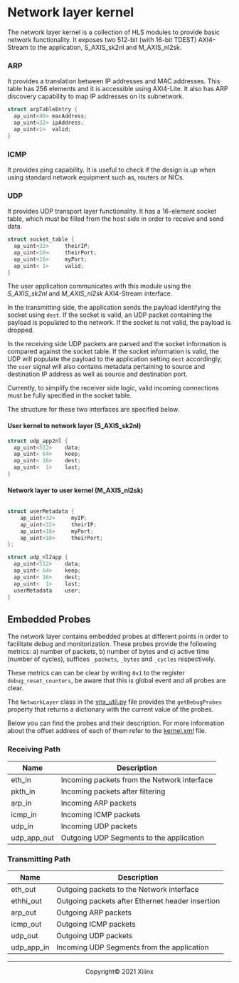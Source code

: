 # Network layer kernel

The network layer kernel is a collection of HLS modules to provide basic network functionality. It exposes two 512-bit (with 16-bit TDEST) AXI4-Stream to the application, S_AXIS_sk2nl and M_AXIS_nl2sk.

### ARP
It provides a translation between IP addresses and MAC addresses. This table has 256 elements and it is accessible using AXI4-Lite. It also has ARP discovery capability to map IP addresses on its subnetwork.

```C
struct arpTableEntry {
  ap_uint<48> macAddress;
  ap_uint<32> ipAddress;
  ap_uint<1>  valid;
}
```

### ICMP
It provides ping capability. It is useful to check if the design is *up* when using standard network equipment such as, routers or NICs.

### UDP

It provides UDP transport layer functionality. It has a 16-element socket table, which must be filled from the host side in order to receive and send data. 

```C
struct socket_table {
  ap_uint<32>     theirIP;
  ap_uint<16>     theirPort;
  ap_uint<16>     myPort;
  ap_uint< 1>     valid;
}
```

The user application communicates with this module using the *S_AXIS_sk2nl* and *M_AXIS_nl2sk* AXI4-Stream interface.

In the transmitting side, the application sends the payload identifying the socket using `dest`. If the socket is valid, an UDP packet containing the payload is populated to the network. If the socket is not valid, the payload is dropped.

In the receiving side UDP packets are parsed and the socket information is compared against the socket table. If the socket information is valid, the UDP will populate the payload to the application setting `dest` accordingly, the `user` signal will also contains metadata pertaining to source and destination IP address as well as source and destination port.

Currently, to simplify the receiver side logic, valid incoming connections must be fully specified in the socket table. 


The structure for these two interfaces are specified below.

#### User kernel to network layer (S_AXIS_sk2nl)

```C
struct udp_app2nl {
  ap_uint<512>    data;
  ap_uint< 64>    keep;
  ap_uint< 16>    dest;
  ap_uint<  1>    last;
}
```

#### Network layer to user kernel (M_AXIS_nl2sk)

```C

struct userMetadata {
    ap_uint<32>     myIP;
    ap_uint<32>     theirIP;
    ap_uint<16>     myPort;
    ap_uint<16>     theirPort;
};

struct udp_nl2app {
  ap_uint<512>    data;
  ap_uint< 64>    keep;
  ap_uint< 16>    dest;
  ap_uint<  1>    last;
  userMetadata    user;
}
```

## Embedded Probes

The network layer contains embedded probes at different points in order to facilitate debug and monitorization. These probes provide the following metrics: a) number of packets, b) number of bytes and c) active time (number of cycles), suffices `_packets`, `_bytes` and `_cycles` respectively.

These metrics can can be clear by writing `0x1` to the register `debug_reset_counters`, be aware that this is global event and all probes are clear.

The `NetworkLayer` class in the [vnx_util.py](../Notebooks/vnx_utils.py) file provides the `getDebugProbes` property that returns a dictionary with the current value of the probes.

Below you can find the probes and their description. For more information about the offset address of each of them refer to the [kernel.xml](kernel.xml) file.

### Receiving Path

| Name | Description |
|--------|---------------------------------------------|
| eth_in | Incoming packets from the Network interface |
| pkth_in | Incoming packets after filtering |
| arp_in | Incoming ARP packets |
| icmp_in | Incoming ICMP packets |
| udp_in | Incoming UDP packets |
| udp_app_out | Outgoing UDP Segments to the application |


### Transmitting Path

| Name | Description |
|--------|---------------------------------------------|
| eth_out | Outgoing packets to the Network interface |
| ethhi_out | Outgoing packets after Ethernet header insertion |
| arp_out | Outgoing ARP packets |
| icmp_out | Outgoing ICMP packets |
| udp_out | Outgoing UDP packets |
| udp_app_in | Incoming UDP Segments from the application |

------------------------------------------------------
<p align="center">Copyright&copy; 2021 Xilinx</p>